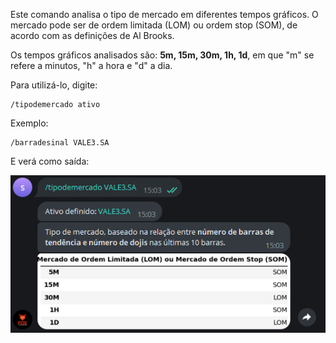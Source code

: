 Este comando analisa o tipo de mercado em diferentes tempos gráficos. 
O mercado pode ser de ordem limitada (LOM) ou ordem stop (SOM), 
de acordo com as definições de Al Brooks. 

Os tempos gráficos analisados são: **5m, 15m, 30m, 1h, 1d**, em 
que "m" se refere a minutos, "h" a hora e "d" a dia.

Para utilizá-lo, digite: 

```console
/tipodemercado ativo
```

Exemplo: 

```console
/barradesinal VALE3.SA
```

E verá como saída: 

![](/img/tipodemercado.png)